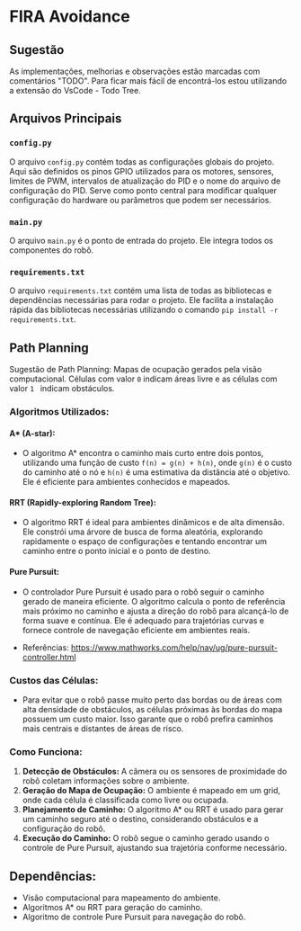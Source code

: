 # FIRA Avoidance

## Sugestão 
As implementações, melhorias e observações estão marcadas com comentários "TODO". Para ficar mais fácil de encontrá-los estou utilizando a extensão do VsCode - Todo Tree.

## Arquivos Principais

### `config.py`
O arquivo `config.py` contém todas as configurações globais do projeto. Aqui são definidos os pinos GPIO utilizados para os motores, sensores, limites de PWM, intervalos de atualização do PID e o nome do arquivo de configuração do PID. Serve como ponto central para modificar qualquer configuração do hardware ou parâmetros que podem ser necessários.

### `main.py`
O arquivo `main.py` é o ponto de entrada do projeto. Ele integra todos os componentes do robô.

### `requirements.txt`
O arquivo `requirements.txt` contém uma lista de todas as bibliotecas e dependências necessárias para rodar o projeto. Ele facilita a instalação rápida das bibliotecas necessárias utilizando o comando `pip install -r requirements.txt`.


## Path Planning

Sugestão de Path Planning: Mapas de ocupação gerados pela visão computacional. Células com valor `0` indicam áreas livre e as células com valor `1 ` indicam obstáculos.

### Algoritmos Utilizados:
#### **A\*** (A-star):
- O algoritmo A* encontra o caminho mais curto entre dois pontos, utilizando uma função de custo `f(n) = g(n) + h(n)`, onde `g(n)` é o custo do caminho até o nó e `h(n)` é uma estimativa da distância até o objetivo. Ele é eficiente para ambientes conhecidos e mapeados.

#### **RRT (Rapidly-exploring Random Tree)**: 
- O algoritmo RRT é ideal para ambientes dinâmicos e de alta dimensão. Ele constrói uma árvore de busca de forma aleatória, explorando rapidamente o espaço de configurações e tentando encontrar um caminho entre o ponto inicial e o ponto de destino.

#### **Pure Pursuit**:
- O controlador Pure Pursuit é usado para o robô seguir o caminho gerado de maneira eficiente. O algoritmo calcula o ponto de referência mais próximo no caminho e ajusta a direção do robô para alcançá-lo de forma suave e contínua. Ele é adequado para trajetórias curvas e fornece controle de navegação eficiente em ambientes reais.

- Referências: https://www.mathworks.com/help/nav/ug/pure-pursuit-controller.html

### Custos das Células:
- Para evitar que o robô passe muito perto das bordas ou de áreas com alta densidade de obstáculos, as células próximas às bordas do mapa possuem um custo maior. Isso garante que o robô prefira caminhos mais centrais e distantes de áreas de risco.

### Como Funciona:
1. **Detecção de Obstáculos:** A câmera ou os sensores de proximidade do robô coletam informações sobre o ambiente.
2. **Geração do Mapa de Ocupação:** O ambiente é mapeado em um grid, onde cada célula é classificada como livre ou ocupada.
3. **Planejamento de Caminho:** O algoritmo A* ou RRT é usado para gerar um caminho seguro até o destino, considerando obstáculos e a configuração do robô.
4. **Execução do Caminho:** O robô segue o caminho gerado usando o controle de Pure Pursuit, ajustando sua trajetória conforme necessário.

## Dependências:
- Visão computacional para mapeamento do ambiente.
- Algoritmos A* ou RRT para geração do caminho.
- Algoritmo de controle Pure Pursuit para navegação do robô.

